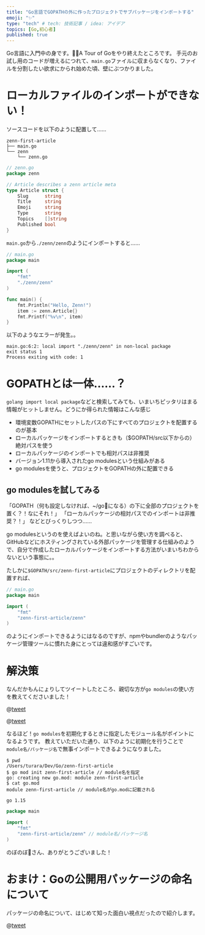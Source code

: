 ```yaml
---
title: "Go言語でGOPATHの外に作ったプロジェクトでサブパッケージをインポートする"
emoji: "✨"
type: "tech" # tech: 技術記事 / idea: アイデア
topics: [Go,初心者]
published: true
---
```


Go言語に入門中の身です。A Tour of Goをやり終えたところです。
手元のお試し用のコードが増えるにつれて、`main.go`ファイルに収まらなくなり、ファイルを分割したい欲求にかられ始めた頃、壁にぶつかりました。

# ローカルファイルのインポートができない！

ソースコードを以下のように配置して……

```shell
zenn-first-article
├── main.go
└── zenn
    └── zenn.go
```

```go
// zenn.go
package zenn

// Article describes a zenn article meta
type Article struct {
	Slug      string
	Title     string
	Emoji     string
	Type      string
	Topics    []string
	Published bool
}
```

`main.go`から`./zenn/zenn`のようにインポートすると……

```go
// main.go
package main

import (
	"fmt"
	"./zenn/zenn"
)

func main() {
	fmt.Println("Hello, Zenn!")
	item := zenn.Article{}
	fmt.Printf("%v\n", item)
}
```


以下のようなエラーが発生。。

```
main.go:6:2: local import "./zenn/zenn" in non-local package
exit status 1
Process exiting with code: 1
```

# GOPATHとは一体……？

`golang import local package`などと検索してみても、いまいちピッタリはまる情報がヒットしません。どうにか得られた情報はこんな感じ

- 環境変数GOPATHにセットしたパスの下にすべてのプロジェクトを配置するのが基本
- ローカルパッケージをインポートするときも（$GOPATH/src以下からの）絶対パスを使う
- ローカルパッケージのインポートでも相対パスは非推奨
- バージョン1.11から導入されたgo modulesという仕組みがある
- go modulesを使うと、プロジェクトをGOPATHの外に配置できる

## go modulesを試してみる

「GOPATH（何も設定しなければ、~/goになる）の下に全部のプロジェクトを置く？！なにそれ！」
「ローカルパッケージの相対パスでのインポートは非推奨？！」
などとびっくりしつつ……

go modulesというのを使えばよいのね。と思いながら使い方を調べると、GitHubなどにホスティングされている外部パッケージを管理する仕組みのようで、自分で作成したローカルパッケージをインポートする方法がいまいちわからないという事態に。。

たしかに`$GOPATH/src/zenn-first-article`にプロジェクトのディレクトリを配置すれば、

```go
// main.go
package main

import (
	"fmt"
	"zenn-first-article/zenn"
)
```

のようにインポートできるようにはなるのですが、npmやbundlerのようなパッケージ管理ツールに慣れた身にとっては違和感がすごいです。

# 解決策

なんだかもんにょりしてツイートしたところ、親切な方が`go modules`の使い方を教えてくださいました！

@[tweet](https://twitter.com/turara_engeneer/status/1305708002385616896)

@[tweet](https://twitter.com/nobonobo/status/1305725079980920833)

なるほど！`go modules`を初期化するときに指定したモジュール名がポイントになるようです。
教えていただいた通り、以下のように初期化を行うことで`module名/パッケージ名`で無事インポートできるようになりました。

```shell
$ pwd
/Users/turara/Dev/Go/zenn-first-article
$ go mod init zenn-first-article // module名を指定
go: creating new go.mod: module zenn-first-article
$ cat go.mod
module zenn-first-article // module名がgo.modに記載される

go 1.15
```

```go
package main

import (
	"fmt"
	"zenn-first-article/zenn" // module名/パッケージ名
)
```


のぼのぼ📡さん、ありがとうございました！


# おまけ：Goの公開用パッケージの命名について

パッケージの命名について、はじめて知った面白い視点だったので紹介します。

@[tweet](https://twitter.com/turara_engeneer/status/1305713824012484738)